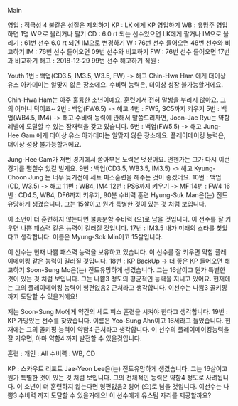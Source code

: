Main

영입	: 적극성 4 불같은 성질은 제외하기
KP	: LK 에게 KP 영입하기
WB	: 유망주 영입하면 1명 W으로 올리거나 팔기
CD	: 6.0 rt 되는 선수있으면 LK에게 팔거나 IM으로 올리기
	: 61번 선수 6.0 rt 되면 IM으로 변경하기
W	: 76번 선수 들어오면 48번 선수와 비교하기
IM      : 76번 선수 들어오면 09번 선수와 비교하기
FW	: 76번 선수 들어오면 17번과 비교하기
해고  : 2018-12-29 99번 선수 해고하기 
직원  : 

Youth
1번 : 백업(CD3.5, IM3.5, W3.5, FW) -> 해고
   Chin-Hwa Ham 에게 더이상 유스 아카데미는 알맞지 않은 장소에요. 
   수비력 능력은, 더이상 성장 불가능할거에요.
   
   Chin-Hwa Ham는 아주 훌륭한 소년이예요. 훈련에서 전혀 말썽을 부리지 않아요. 
   그의 어머니 덕이죠~
2번 : 백업(FW6.5) -> 해고
4번 : FW5, SC5까지 키우기
5번 : 백업(WB4.5, IM4) -> 해고
   수비력 능력에 관해서 말씀드리자면, Joon-Jae Ryu는 약함 레벨에 도달할 수 있는 잠재력을 갖고 있습니다.
6번 : 백업(FW5.5) -> 해고
   Jung-Hee Gam 에게 더이상 유스 아카데미는 알맞지 않은 장소에요. 
   플레이메이킹 능력은, 더이상 성장 불가능할거에요.

   Jung-Hee Gam가 저번 경기에서 쏟아부은 노력은 멋졌어요. 
   언젠가는 그가 다시 이런 경기를 펼칠수 있길 빌게요.
9번 : 백업(CD3.5, WB3.5, IM3.5) -> 해고
   Kyung-Choon Jung 는 너무 늦기전에 세트 피스훈련을 해주는 것이 좋겠어요.
10번 : 백업(CD, W3.5) -> 해고
11번 : WB4, IM4
12번 : PS6까지 키우기 -> MF
14번 : FW4
16번 : CD4.5, WB4, DF6까지 키우기, 90분 수비력 훈련
   Hyung-Suk Man은(는) 전도유망하게 생겼습니다. 
   그는 15살이고 뭔가 특별한 것이 있는 것 처럼 보입니다.

   이 소년이 더 훈련하지 않는다면 불충분함 수비력 (으)로 남을 것입니다. 
   이 선수를 잘 키우면 나쁨 패스력 같은 능력이 길러질 것입니다. 
17번 : IM3.5
   내가 미래의 스타를 찾았다고 생각합니다. 
   이름은 Myung-Sok Min이고 15살입니다.

   이 선수는 현재 나쁨 패스력 능력을 보유하고 있습니다. 
   이 선수를 잘 키우면 약함 플레이메이킹 같은 능력이 길러질 것입니다. 
18번 : KP BackUp -> 더 좋은 KP 들어오면 해고하기
   Soon-Sung Mo은(는) 전도유망하게 생겼습니다. 
   그는 16살이고 뭔가 특별한 것이 있는 것 처럼 보입니다.
   그는 나쁨3 정도의 평균적인 능력을 지니고 있어요. 
   현재에는 그의 플레이메이킹 능력이 형편없음2 근처라고 생각합니다.
   이선수는 나쁨3 골키핑 까지 도달할 수 있을거에요! 

   저는 Soon-Sung Mo에게 약간의 세트 피스 훈련을 시켜야 한다고 생각합니다.
19번 : KP 
   가망있는 선수를 찾았습니다. 
   이름은 Yeo-Sung Ahn이고 16세라고 들었습니다.
   현재에는 그의 골키핑 능력이 약함4 근처라고 생각합니다. 
   이 선수의 플레이메이킹능력을 잘 키우면, 아마 약함4 까지 발전할 수 있을것입니다. 

훈련 :
   개인   : All
   수비력 : WB, CD

KP : 스카우트 리포트
   Jae-Yeon Lee은(는) 전도유망하게 생겼습니다. 
   그는 16살이고 뭔가 특별한 것이 있는 것 처럼 보입니다.
   그의 전체적인 능력은 약함4 정도로 사려됩니다. 
   이 소년이 더 훈련하지 않는다면 형편없음2 윙어 (으)로 남을 것입니다. 
   이선수는 나쁨3 수비력 까지 도달할 수 있을거에요! 
   이 선수에게 유스팀 자리를 제공할까요?
